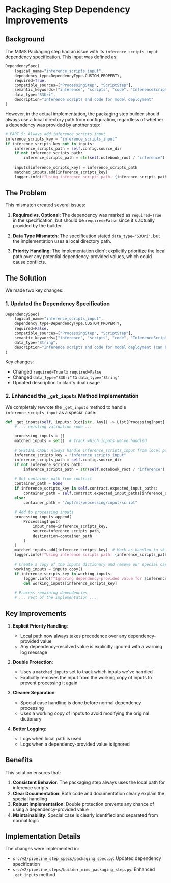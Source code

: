 # Packaging Step Dependency Improvements

## Background

The MIMS Packaging step had an issue with its `inference_scripts_input` dependency specification. This input was defined as:

```python
DependencySpec(
    logical_name="inference_scripts_input",
    dependency_type=DependencyType.CUSTOM_PROPERTY,
    required=True,
    compatible_sources=["ProcessingStep", "ScriptStep"],
    semantic_keywords=["inference", "scripts", "code", "InferenceScripts"],
    data_type="S3Uri",
    description="Inference scripts and code for model deployment"
)
```

However, in the actual implementation, the packaging step builder should always use a local directory path from configuration, regardless of whether a dependency was provided by another step:

```python
# PART 5: Always add inference_scripts_input
inference_scripts_key = "inference_scripts_input"
if inference_scripts_key not in inputs:
    inference_scripts_path = self.config.source_dir
    if not inference_scripts_path:
        inference_scripts_path = str(self.notebook_root / "inference") if self.notebook_root else "inference"
    
    inputs[inference_scripts_key] = inference_scripts_path
    matched_inputs.add(inference_scripts_key)
    logger.info(f"Using inference scripts path: {inference_scripts_path}")
```

## The Problem

This mismatch created several issues:

1. **Required vs. Optional**: The dependency was marked as `required=True` in the specification, but should be `required=False` since it's actually provided by the builder.

2. **Data Type Mismatch**: The specification stated `data_type="S3Uri"`, but the implementation uses a local directory path.

3. **Priority Handling**: The implementation didn't explicitly prioritize the local path over any potential dependency-provided values, which could cause conflicts.

## The Solution

We made two key changes:

### 1. Updated the Dependency Specification

```python
DependencySpec(
    logical_name="inference_scripts_input",
    dependency_type=DependencyType.CUSTOM_PROPERTY,
    required=False,
    compatible_sources=["ProcessingStep", "ScriptStep"],
    semantic_keywords=["inference", "scripts", "code", "InferenceScripts"],
    data_type="String",
    description="Inference scripts and code for model deployment (can be local directory path or S3 URI)"
)
```

Key changes:
- Changed `required=True` to `required=False`
- Changed `data_type="S3Uri"` to `data_type="String"`
- Updated description to clarify dual usage

### 2. Enhanced the `_get_inputs` Method Implementation

We completely rewrote the `_get_inputs` method to handle `inference_scripts_input` as a special case:

```python
def _get_inputs(self, inputs: Dict[str, Any]) -> List[ProcessingInput]:
    # ... existing validation code ...
    
    processing_inputs = []
    matched_inputs = set()  # Track which inputs we've handled
    
    # SPECIAL CASE: Always handle inference_scripts_input from local path
    inference_scripts_key = "inference_scripts_input"
    inference_scripts_path = self.config.source_dir
    if not inference_scripts_path:
        inference_scripts_path = str(self.notebook_root / "inference") if self.notebook_root else "inference"
    
    # Get container path from contract
    container_path = None
    if inference_scripts_key in self.contract.expected_input_paths:
        container_path = self.contract.expected_input_paths[inference_scripts_key]
    else:
        container_path = "/opt/ml/processing/input/script"
        
    # Add to processing inputs
    processing_inputs.append(
        ProcessingInput(
            input_name=inference_scripts_key,
            source=inference_scripts_path,
            destination=container_path
        )
    )
    matched_inputs.add(inference_scripts_key)  # Mark as handled to skip in main loop
    logger.info(f"Using inference scripts path: {inference_scripts_path}")
    
    # Create a copy of the inputs dictionary and remove our special case
    working_inputs = inputs.copy()
    if inference_scripts_key in working_inputs:
        logger.info(f"Ignoring dependency-provided value for {inference_scripts_key} - using local path instead")
        del working_inputs[inference_scripts_key]
    
    # Process remaining dependencies
    # ... rest of the implementation ...
```

## Key Improvements

1. **Explicit Priority Handling**: 
   - Local path now always takes precedence over any dependency-provided value
   - Any dependency-resolved value is explicitly ignored with a warning log message

2. **Double Protection**:
   - Uses a `matched_inputs` set to track which inputs we've handled
   - Explicitly removes the input from the working copy of inputs to prevent processing it again

3. **Cleaner Separation**:
   - Special case handling is done before normal dependency processing
   - Uses a working copy of inputs to avoid modifying the original dictionary

4. **Better Logging**:
   - Logs when local path is used
   - Logs when a dependency-provided value is ignored

## Benefits

This solution ensures that:

1. **Consistent Behavior**: The packaging step always uses the local path for inference scripts
2. **Clear Documentation**: Both code and documentation clearly explain the special handling
3. **Robust Implementation**: Double protection prevents any chance of using a dependency-provided value
4. **Maintainability**: Special case is clearly identified and separated from normal logic

## Implementation Details

The changes were implemented in:
- `src/v2/pipeline_step_specs/packaging_spec.py`: Updated dependency specification
- `src/v2/pipeline_steps/builder_mims_packaging_step.py`: Enhanced `_get_inputs` method
